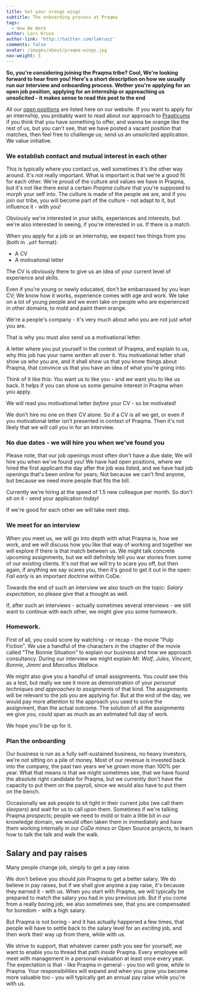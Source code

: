 ```yaml
---
title: Get your orange wings
subtitle: The onboarding process at Praqma
tags:
  - How We Work
author: Lars Kruse
author-link: 'http://twitter.com/lakruzz'
comments: false
avatar: /images/about/praqma-wings.jpg
nav-weight: 5
---
```


**So, you're considering joining the Praqma tribe? Cool, We're looking forward to hear from you! Here's a short description on how we usually run our interview and onboarding process. Wether you're applying for an open job position, applying for an internship or approaching us unsolicited - it makes sense to read this post to the end**

<!--break-->

All our [open positions](../../about/jobs/) are listed here on our website. If you want to apply for an internship, you probably want to read about our approach to [Praqticums](../praqticum/) if you think that you have something to offer, and wanna be orange like the rest of us, but you can't see, that we have posted a vacant position that matches, then feel free to challenge us; send us an unsolicited application. We value initiative.

### We establish contact and mutual interest in each other

This is typically where you contact us, well sometimes it's the other way around. It's not really important. What is important is that we're a good fit for each other. We're proud of the culture and values we have in Praqma, but it's not like there exist a certain _Praqma culture_ that you're supposed to morph your self into. The culture is made of the people we are, and if you join our tribe, you will become part of the culture - not adapt to it, but influence it - with you!

Obviously we're interested in your skills, experiences and interests, but we're also interested in seeing, if you're interested in us. If there is a match.

When you apply for a job or an internship, we expect two things from you (both in `.pdf` format):

* A CV
* A motivational letter

The CV is obviously there to give us an idea of your current level of experience and skills.

Even if you're young or newly educated, don't be embarrassed by you lean CV; We know how it works, experience comes with age and work. We take on a lot of young people and we even take on people who are experienced in other domains, to mold and paint them orange.

We're a people's company - it's very much about _who_ you are not just _what_ you are.

That is why you must also send us a motivational letter.

A letter where you put yourself in the context of Praqma, and explain to us, why this job has your name written all over it. You motivational letter shall show us _who_ you are, and it shall show us that you know things about Praqma, that convince us that you have an idea of what you're going into.

Think of it like this: _You_ want us to like you - and _we_ want you to like us back. It helps if you can show us some genuine interest in Praqma when you apply.

We will read you motivational letter _before_ your CV - so be motivated!

We don't hire no one on their CV alone. So if a CV is all we get, or even if you motivational letter isn't presented in context of Praqma. Then it's not likely that we will call you in for an interview.

### No due dates - we will hire you when we've found you

Please note, that our job openings most often don't have a due date; We will hire you when we've found you! We have had open positions, where we hired the first applicant the day after the job was listed, and we have had job openings that's been online for years; Not because we can't find anyone, but because we need more people that fits the bill.

Currently we're hiring at the speed of 1.5 new colleague per month. So don't sit on it - send your application _today_!

If we're good for each other we will take next step.

### We meet for an interview

When you meet us, we will go into depth with what Praqma is, how we work, and we will discuss how you like that way of working and together we will explore if there is that match between us. We might talk concrete upcoming assignments, but we will definitely tell you war stories from some of our existing clients. It's not that we will try to scare you off, but then again, if anything we say scares you, then it's good to get it out in the open: _Fail early_ is an important doctrine within CoDe.

Towards the end of such an interview we also touch on the topic: _Salary expectation_, so please give that a thought as well.

If, after such an interviews - actually sometimes several interviews - we still want to continue with each other, we might give you some homework.

### Homework.

First of all, you could score by watching - or recap - the movie "Pulp Fiction". We use a handful of the characters in the chapter of the movie called "The Bonnie Situation" to explain our business and how we approach consultancy. During our interview we might explain _Mr. Wolf_, _Jules_, _Vincent_, _Bonnie_, _Jimmi_ and _Marcellus Wallace_.

We might also give you a handful of small assignments. You _could_ see this as a test, but really we see it more as demonstration of your _personal techniques and approaches to assignments_ of that kind. The assignments will be relevant to the job you are applying for. But at the end of the day, we would pay more attention to the approach you used to solve the assignment, than the actual outcome. The solution of all the assignments we give you, could span as much as an estimated full day of work.

We hope you'll be up for it.

### Plan the onboarding

Our business is run as a fully self-sustained business, no heavy investors, we're not sitting on a pile of money. Most of our revenue is invested back into the company, the past two years we've grown more than 100% per year. What that means is that we might sometimes see, that we have found the absolute right candidate for Praqma, but we currently don't have the capacity to put them on the payroll, since we would also have to put them on the bench.

Occasionally we ask people to sit tight in their current jobs (we call them _sleepers_) and wait for us to call upon them. Sometimes if we're talking Praqma _prospects_; people we need to mold or train a little bit in our knowledge domain, we would often taken them in immediately and have them working internally in our _CoDe mines_ or Open Source projects, to learn how to talk the talk and walk the walk.

## Salary and pay raises

Many people change job, simply to get a pay raise.

We don't believe you should join Praqma to get a better salary. We do believe in pay raises, but if we shall give anyone a pay raise, it's because they earned it - with us. When you start with Praqma, we will typically be prepared to match the salary you had in you previous job. But if you come from a really boring job, we also sometimes see, that you are compensated for boredom - with a high salary.

But Praqma is not boring - and it has actually happened a few times, that people will have to settle back to the salary level for an _exciting_ job, and then work their way up from there, while with us.

We strive to support, that whatever career path you see for yourself, we want to enable you to thread that path _inside_ Praqma. Every employee will meet with management in a personal evaluation at least once every year. The expectation is that - like Praqma in general - you too will grow, while in Praqma. Your responsibilities will expand and when you grow you become more valuable too - you will typically get an annual pay raise while you're with us.
